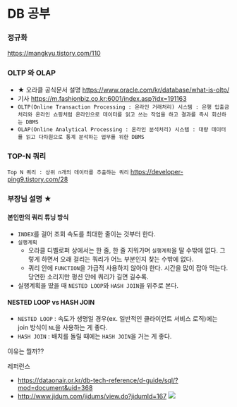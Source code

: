 # DB 공부


### 정규화
https://mangkyu.tistory.com/110

### OLTP 와 OLAP
- ★ 오라클 공식문서 설명
  https://www.oracle.com/kr/database/what-is-oltp/
- 기사
  https://m.fashionbiz.co.kr:6001/index.asp?idx=191163
- `OLTP(Online Transaction Processing : 온라인 거래처리) 시스템 : 은행 입출금 처리와 온라인 쇼핑처럼 온라인으로 데이터를 읽고 쓰는 작업을 하고 결과를 즉시 회신하는 DBMS`
- `OLAP(Online Analytical Processing : 온라인 분석처리) 시스템 : 대량 데이터를 읽고 다차원으로 통계 분석하는 업무를 위한 DBMS  `

### TOP-N 쿼리
`Top N 쿼리 : 상위 n개의 데이터를 추출하는 쿼리`
https://developer-ping9.tistory.com/28


### 부장님 설명 ★
#### 본인만의 쿼리 튜닝 방식
- `INDEX`를 걸어 조회 속도를 최대한 줄이는 것부터 한다.
- `실행계획`
    - 오라클 디벨로퍼 상에서는 한 줄, 한 줄 지워가며 `실행계획`을 딸 수밖에 없다. 그렇게 하면서 오래 걸리는 쿼리가 어느 부분인지 찾는 수밖에 없다.
    - 쿼리 안에 `FUNCTION`을 가급적 사용하지 않아야 한다. 시간을 많이 잡아 먹는다. 당연한 소리지만 펑션 안에 쿼리가 길면 길수록.
- 실행계획을 땄을 때 `NESTED LOOP`와 `HASH JOIN`을 위주로 본다.

#### NESTED LOOP vs HASH JOIN
- `NESTED LOOP` : 속도가 생명일 경우(ex. 일반적인 클라이언트 서비스 로직)에는 join 방식이 `NL`을 사용하는 게 좋다.
- `HASH JOIN` : 배치를 돌릴 때에는 `HASH JOIN`을 거는 게 좋다.

이유는 뭘까??

레퍼런스
- https://dataonair.or.kr/db-tech-reference/d-guide/sql/?mod=document&uid=368
- http://www.jidum.com/jidums/view.do?jidumId=167
  ![](https://velog.velcdn.com/images/djdjdddd/post/bdd267b7-c67f-4c33-95fa-b4b8ec78e13a/image.png)
